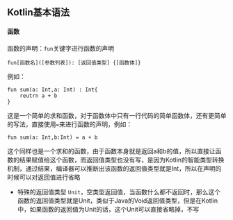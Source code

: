 ## Kotlin基本语法

#### 函数

函数的声明：`fun`关键字进行函数的声明

	fun[函数名]([参数列表]): [返回值类型] {[函数体]}
	
例如：
	
	fun sum(a: Int,a: Int) : Int{
		reutrn a + b
	}
	
这是一个简单的求和函数，对于函数体中只有一行代码的简单函数体，还有更简单的写法，直接使用`=`来进行函数的声明，例如：
	
	fun sum(a: Int,b:Int) = a + b
	
这个同样也是一个求和的函数，由于函数本身就是返回a和b的值，所以直接让函数的结果赋值给这个函数，而返回值类型也没有写，是因为Kotlin的智能类型转换机制，通过结果，编译器可以推断出该函数的返回值类型就是Int，所以在声明的时候可以对返回值进行省略

* 特殊的返回值类型 `Unit`，空类型返回值，当函数什么都不返回时，那么这个函数的返回值类型就是Unit，类似于Java的Void返回值类型，但是在Kotlin中，如果函数的返回值为Unit的话，这个Unit可以直接省略掉，不写

	